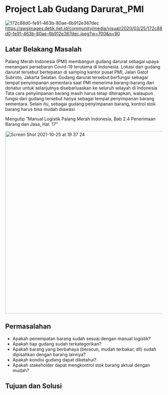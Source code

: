 # Project Lab Gudang Darurat_PMI
![172c88d0-fe91-463b-80ae-6b912e367dec](https://user-images.githubusercontent.com/86690521/139873604-eff37c1e-0ce5-4201-8192-3e1c551755d2.jpeg)
https://awsimages.detik.net.id/community/media/visual/2020/03/25/172c88d0-fe91-463b-80ae-6b912e367dec.jpeg?w=700&q=90

## **Latar Belakang Masalah**

Palang Merah Indonesia (PMI) membangun gudang darurat sebagai upaya menangani persebaran Covid-19 terutama di Indonesia. Lokasi dari gudang darurat tersebut bertepatan di samping kantor pusat PMI, Jalan Gatot Subroto, Jakarta Selatan. Gudang darurat tersebut berfungsi sebagai tempat penyimpanan sementara saat PMI menerima barang-barang dari donatur untuk selanjutnya disebarluaskan ke seluruh wilayah di Indonesia. Tata cara penyimpanan barang masih harus tetap diterapkan, walaupun fungsi dari gudang tersebut hanya sebagai tempat penyimpanan barang sementara. Selain itu, sebagai gudang penyimpanan barang, kontrol stok barang harus bisa mudah diawasi.

Mengutip “Manual Logistik Palang Merah Indonesia, Bab 2.4 Penerimaan Barang dan Jasa, Hal. 17”

<img width="584" alt="Screen Shot 2021-10-25 at 19 37 24" src="https://user-images.githubusercontent.com/86690521/139873382-3e522a8c-d566-46fa-8c41-ca80f2ad08db.png">

## **Permasalahan**

- Apakah penempatan barang sudah sesuai dengan manual logistik?
- Apakah tiap gudang sudah terkategorikan?
- Apakah barang yang berbahaya (beracun, mudah terbakar, dll) sudah dipisahkan dengan barang lainnya?
- Apakah kondisi gudang dapat diketahui?
- Apakah stakeholder dapat mengkontrol stok barang aktual dengan mudah?

## **Tujuan dan Solusi**

